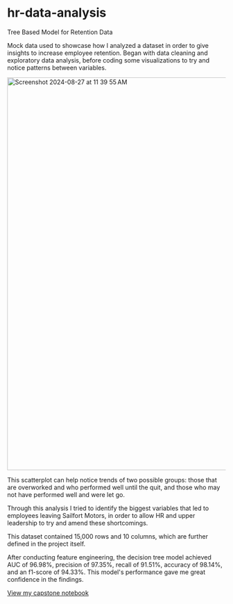 # hr-data-analysis
Tree Based Model for Retention Data

Mock data used to showcase how I analyzed a dataset in order to give insights to increase employee retention. Began with data cleaning and 
exploratory data analysis, before coding some visualizations to try and notice patterns between variables. 


<img width="904" alt="Screenshot 2024-08-27 at 11 39 55 AM" src="https://github.com/user-attachments/assets/204abccf-129b-4f9b-8843-42a62943ed91">

This scatterplot can help notice trends of two possible groups: those that are overworked and who performed well until the quit, and those who may not have performed well and were let go.

Through this analysis I tried to identify the biggest variables that led to employees leaving Sailfort Motors, in order to allow HR and 
upper leadership to try and amend these shortcomings. 

This dataset contained 15,000 rows and 10 columns, which are further defined in the project itself. 

After conducting feature engineering, the decision tree model achieved AUC of 96.98%, precision of 97.35%, recall of 91.51%, accuracy of 98.14%, and an f1-score of 94.33%. This model's performance gave me great confidence in the findings. 

[View my capstone notebook](adv-data-analytics-capstone.ipynb)
